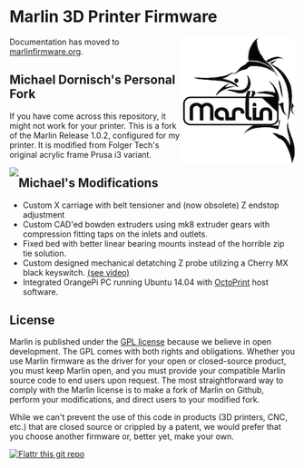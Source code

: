 # Marlin 3D Printer Firmware
<img align="right" src="Documentation/Logo/Marlin%20Logo%20GitHub.png" />

 Documentation has moved to [marlinfirmware.org](http://www.marlinfirmware.org).

## Michael Dornisch's Personal Fork

If you have come across this repository, it might not work for your printer. This is a fork of the Marlin Release 1.0.2, configured for my printer. It is modified from Folger Tech's original acrylic frame Prusa i3 variant.

<img align="left" src="http://i.imgur.com/DeMNKjw.png" />

## Michael's Modifications
* Custom X carriage with belt tensioner and (now obsolete) Z endstop adjustment
* Custom CAD'ed bowden extruders using mk8 extruder gears with compression fitting taps on the inlets and outlets.
* Fixed bed with better linear bearing mounts instead of the horrible zip tie solution.
* Custom designed mechanical detatching Z probe utilizing a Cherry MX black keyswitch. [(see video)](https://www.youtube.com/watch?v=7NZJfOa3XrI)
* Integrated OrangePi PC running Ubuntu 14.04 with [OctoPrint](https://github.com/foosel/OctoPrint/) host software.

## License

Marlin is published under the [GPL license](/COPYING.md) because we believe in open development. The GPL comes with both rights and obligations. Whether you use Marlin firmware as the driver for your open or closed-source product, you must keep Marlin open, and you must provide your compatible Marlin source code to end users upon request. The most straightforward way to comply with the Marlin license is to make a fork of Marlin on Github, perform your modifications, and direct users to your modified fork.

While we can't prevent the use of this code in products (3D printers, CNC, etc.) that are closed source or crippled by a patent, we would prefer that you choose another firmware or, better yet, make your own.

[![Flattr this git repo](http://api.flattr.com/button/flattr-badge-large.png)](https://flattr.com/submit/auto?user_id=ErikZalm&url=https://github.com/MarlinFirmware/Marlin&title=Marlin&language=&tags=github&category=software)
